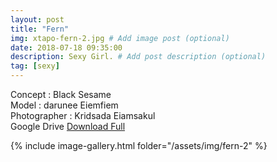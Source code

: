 ```yaml
---
layout: post
title: "Fern"
img: xtapo-fern-2.jpg # Add image post (optional)
date: 2018-07-18 09:35:00
description: Sexy Girl. # Add post description (optional)
tag: [sexy]
---
```

Concept : Black Sesame  
Model : darunee Eiemfiem  
Photographer : Kridsada Eiamsakul  
Google Drive [Download Full](http://gestyy.com/e0GrAJ)    

{% include image-gallery.html folder="/assets/img/fern-2" %}
